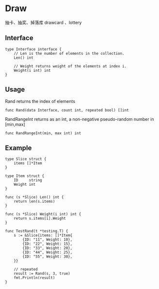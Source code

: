 # Draw

抽卡、抽奖、掉落库 drawcard 、lottery

## Interface

```
type Interface interface {
	// Len is the number of elements in the collection.
	Len() int

	// Weight returns weight of the elements at index i.
	Weight(i int) int
}
```

## Usage

Rand returns the index of elements

`func Rand(data Interface, count int, repeated bool) []int `

RandRangeInt returns as an int, a non-negative pseudo-random number in [min,max]

`func RandRangeInt(min, max int) int`

## Example

```
type Slice struct {
	items []*Item
}

type Item struct {
	ID     string
	Weight int
}

func (s *Slice) Len() int {
	return len(s.items)
}

func (s *Slice) Weight(i int) int {
	return s.items[i].Weight
}

func TestRand(t *testing.T) {
	s := &Slice{items: []*Item{
		{ID: "11", Weight: 10},
		{ID: "22", Weight: 15},
		{ID: "33", Weight: 20},
		{ID: "44", Weight: 25},
		{ID: "55", Weight: 30},
	}}

	// repeated
	result := Rand(s, 3, true)
	fmt.Println(result)
}

```